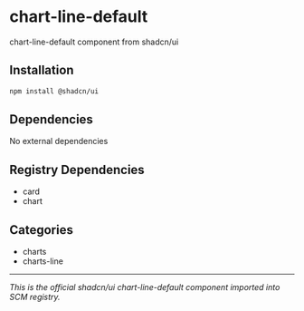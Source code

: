 # chart-line-default

chart-line-default component from shadcn/ui

## Installation

```bash
npm install @shadcn/ui
```

## Dependencies

No external dependencies

## Registry Dependencies

- card
- chart

## Categories

- charts
- charts-line

---

*This is the official shadcn/ui chart-line-default component imported into SCM registry.*
